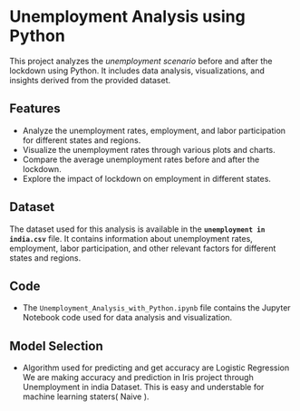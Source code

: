 # Unemployment Analysis using Python

This project analyzes the _unemployment scenario_ before and after the lockdown using Python. It includes data analysis, visualizations, and insights derived from the provided dataset.

## Features

- Analyze the unemployment rates, employment, and labor participation for different states and regions.
- Visualize the unemployment rates through various plots and charts.
- Compare the average unemployment rates before and after the lockdown.
- Explore the impact of lockdown on employment in different states.

## Dataset

The dataset used for this analysis is available in the **`unemployment in india.csv`** file. It contains information about unemployment rates, employment, labor participation, and other relevant factors for different states and regions.

## Code

- The `Unemployment_Analysis_with_Python.ipynb` file contains the Jupyter Notebook code used for data analysis and visualization.

## Model Selection
- Algorithm used for predicting and get accuracy are Logistic Regression
We are making accuracy and prediction in Iris project through Unemployment in india Dataset.
This is easy and understable for machine learning staters( Naive ).



